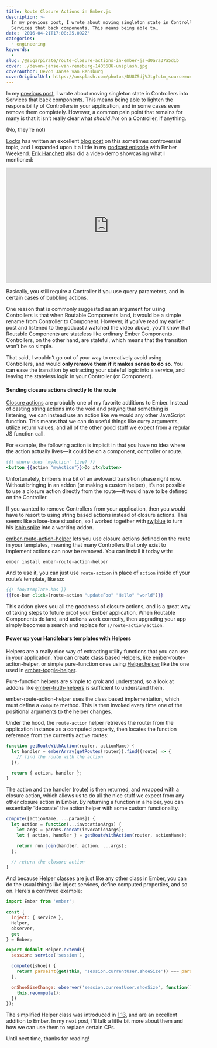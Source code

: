 ```yaml
---
title: Route Closure Actions in Ember.js
description: >-
  In my previous post, I wrote about moving singleton state in Controllers into
  Services that back components. This means being able to…
date: '2016-04-21T17:08:25.092Z'
categories:
  - engineering
keywords:
  -
slug: /@sugarpirate/route-closure-actions-in-ember-js-d0a7a37a5d1b
cover: ./devon-janse-van-rensburg-1405686-unsplash.jpg
coverAuthor: Devon Janse van Rensburg
coverOriginalUrl: https://unsplash.com/photos/DU8Z5djVJtg?utm_source=unsplash&utm_medium=referral&utm_content=creditCopyText
---
```


In my [previous post](https://emberway.io/ember-js-goodbye-mvc-part-1-21777ecfd708#.cigfu5es3), I wrote about moving singleton state in Controllers into Services that back components. This means being able to lighten the responsibility of Controllers in your application, and in some cases even remove them completely. However, a common pain point that remains for many is that it isn’t really clear what _should live_ on a Controller, if anything.

(No, they’re not)

[Locks](https://twitter.com/locks) has written an excellent [blog post](https://locks.svbtle.com/controllers-are-dead-long-life-controllers) on this sometimes controversial topic, and I expanded upon it a little in my [podcast episode](https://emberweekend.com/episodes/like-stealing-candy-from-a-baby) with Ember Weekend. [Erik Hanchett](https://twitter.com/erikch) also did a video demo showcasing what I mentioned:

<iframe width="560" height="315" src="https://www.youtube.com/embed/ovgDR2qAl-Q" frameborder="0" allow="accelerometer; autoplay; encrypted-media; gyroscope; picture-in-picture" allowfullscreen></iframe>

Basically, you still require a Controller if you use query parameters, and in certain cases of bubbling actions.

One reason that is commonly suggested as an argument for using Controllers is that when Routable Components land, it would be a simple rename from Controller to Component. However, if you’ve read my earlier post and listened to the podcast / watched the video above, you’ll know that Routable Components are stateless like ordinary Ember Components. Controllers, on the other hand, are stateful, which means that the transition won’t be so simple.

That said, I wouldn’t go out of your way to creatively avoid using Controllers, and would **only remove them if it makes sense to do so**. You can ease the transition by extracting your stateful logic into a service, and leaving the stateless logic in your Controller (or Component).

#### Sending closure actions directly to the route

[Closure actions](https://dockyard.com/blog/2015/10/29/ember-best-practice-stop-bubbling-and-use-closure-actions) are probably one of my favorite additions to Ember. Instead of casting string actions into the void and praying that something is listening, we can instead use an action like we would any other JavaScript function. This means that we can do useful things like curry arguments, utilize return values, and all of the other good stuff we expect from a regular JS function call.

For example, the following action is implicit in that you have no idea where the action actually lives — it could be on a component, controller or route.

```handlebars
{{! where does `myAction` live? }}
<button {{action "myAction"}}>Do it</button>
```

Unfortunately, Ember’s in a bit of an awkward transition phase right now. Without bringing in an addon (or making a custom helper), it’s not possible to use a closure action directly from the route — it would have to be defined on the Controller.

If you wanted to remove Controllers from your application, then you would have to resort to using string based actions instead of closure actions. This seems like a lose-lose situation, so I worked together with [rwjblue](https://twitter.com/rwjblue) to turn his [jsbin spike](http://jsbin.com/jipani/edit?html,js,output) into a working addon.

[ember-route-action-helper](https://github.com/dockyard/ember-route-action-helper) lets you use closure actions defined on the route in your templates, meaning that many Controllers that only exist to implement actions can now be removed. You can install it today with:

```
ember install ember-route-action-helper
```

And to use it, you can just use `route-action` in place of `action` inside of your route’s template, like so:

```handlebars
{{! foo/template.hbs }}
{{foo-bar click=(route-action "updateFoo" "Hello" "world")}}
```

This addon gives you all the goodness of closure actions, and is a great way of taking steps to future proof your Ember application. When Routable Components do land, and actions work correctly, then upgrading your app simply becomes a search and replace for `s/route-action/action`.

#### Power up your Handlebars templates with Helpers

Helpers are a really nice way of extracting utility functions that you can use in your application. You can create class based Helpers, like ember-route-action-helper, or simple pure-function ones using [Helper.helper](http://emberjs.com/api/classes/Ember.Helper.html#method_helper) like the one used in [ember-toggle-helper](https://github.com/poteto/ember-toggle-helper).

Pure-function helpers are simple to grok and understand, so a look at addons like [ember-truth-helpers](https://github.com/jmurphyau/ember-truth-helpers) is sufficient to understand them.

ember-route-action-helper uses the class based implementation, which must define a `compute` method. This is then invoked every time one of the positional arguments to the helper changes.

Under the hood, the `route-action` helper retrieves the router from the application instance as a computed property, then locates the function reference from the currently active routes:

```js
function getRouteWithAction(router, actionName) {
  let handler = emberArray(getRoutes(router)).find((route) => {
    // find the route with the action
  });

  return { action, handler };
}
```

The action and the handler (route) is then returned, and wrapped with a closure action, which allows us to do all the nice stuff we expect from any other closure action in Ember. By returning a function in a helper, you can essentially “decorate” the action helper with some custom functionality.

```js
compute([actionName, ...params]) {
  let action = function(...invocationArgs) {
    let args = params.concat(invocationArgs);
    let { action, handler } = getRouteWithAction(router, actionName);

    return run.join(handler, action, ...args);
  };

  // return the closure action
}
```

And because Helper classes are just like any other class in Ember, you can do the usual things like inject services, define computed properties, and so on. Here’s a contrived example:

```js
import Ember from 'ember';

const {
  inject: { service },
  Helper,
  observer,
  get
} = Ember;

export default Helper.extend({
  session: service('session'),

  compute([shoe]) {
    return parseInt(get(this, 'session.currentUser.shoeSize')) === parseInt(get(shoe, 'size'));
  },

  onShoeSizeChange: observer('session.currentUser.shoeSize', function() {
    this.recompute();
  })
});
```

The simplified Helper class was introduced in [1.13](http://emberjs.com/blog/2015/06/12/ember-1-13-0-released.html#toc_new-ember-js-helper-api), and are an excellent addition to Ember. In my next post, I’ll talk a little bit more about them and how we can use them to replace certain CPs.

Until next time, thanks for reading!
